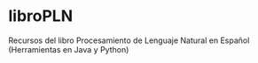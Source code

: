# libroPLN
Recursos del libro Procesamiento de Lenguaje Natural en Español (Herramientas en Java y Python)
